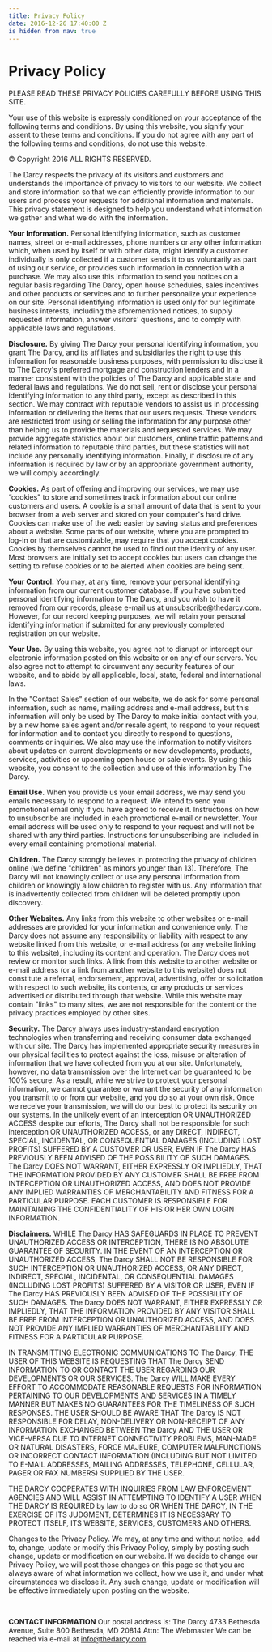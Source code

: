 ```yaml
---
title: Privacy Policy
date: 2016-12-26 17:40:00 Z
is hidden from nav: true
---
```


# Privacy Policy

PLEASE READ THESE PRIVACY POLICIES CAREFULLY BEFORE USING THIS SITE.

Your use of this website is expressly conditioned on your acceptance of the following terms and conditions. By using this website, you signify your assent to these terms and conditions. If you do not agree with any part of the following terms and conditions, do not use this website.

© Copyright 2016
ALL RIGHTS RESERVED.

The Darcy respects the privacy of its visitors and customers and understands the importance of privacy to visitors to our website. We collect and store information so that we can efficiently provide information to our users and process your requests for additional information and materials. This privacy statement is designed to help you understand what information we gather and what we do with the information.

**Your Information.** Personal identifying information, such as customer names, street or e-mail addresses, phone numbers or any other information which, when used by itself or with other data, might identify a customer individually is only collected if a customer sends it to us voluntarily as part of using our service, or provides such information in connection with a purchase. We may also use this information to send you notices on a regular basis regarding The Darcy, open house schedules, sales incentives and other products or services and to further personalize your experience on our site. Personal identifying information is used only for our legitimate business interests, including the aforementioned notices, to supply requested information, answer visitors' questions, and to comply with applicable laws and regulations.

**Disclosure.** By giving The Darcy your personal identifying information, you grant The Darcy, and its affiliates and subsidiaries the right to use this information for reasonable business purposes, with permission to disclose it to The Darcy's preferred mortgage and construction lenders and in a manner consistent with the policies of The Darcy and applicable state and federal laws and regulations. We do not sell, rent or disclose your personal identifying information to any third party, except as described in this section. We may contract with reputable vendors to assist us in processing information or delivering the items that our users requests. These vendors are restricted from using or selling the information for any purpose other than helping us to provide the materials and requested services. We may provide aggregate statistics about our customers, online traffic patterns and related information to reputable third parties, but these statistics will not include any personally identifying information. Finally, if disclosure of any information is required by law or by an appropriate government authority, we will comply accordingly.

**Cookies.** As part of offering and improving our services, we may use “cookies" to store and sometimes track information about our online customers and users. A cookie is a small amount of data that is sent to your browser from a web server and stored on your computer's hard drive. Cookies can make use of the web easier by saving status and preferences about a website. Some parts of our website, where you are prompted to log-in or that are customizable, may require that you accept cookies. Cookies by themselves cannot be used to find out the identity of any user. Most browsers are initially set to accept cookies but users can change the setting to refuse cookies or to be alerted when cookies are being sent.

**Your Control.** You may, at any time, remove your personal identifying information from our current customer database. If you have submitted personal identifying information to The Darcy, and you wish to have it removed from our records, please e-mail us at unsubscribe@thedarcy.com. However, for our record keeping purposes, we will retain your personal identifying information if submitted for any previously completed registration on our website.

**Your Use.** By using this website, you agree not to disrupt or intercept our electronic information posted on this website or on any of our servers. You also agree not to attempt to circumvent any security features of our website, and to abide by all applicable, local, state, federal and international laws.

In the "Contact Sales" section of our website, we do ask for some personal information, such as name, mailing address and e-mail address, but this information will only be used by The Darcy to make initial contact with you, by a new home sales agent and/or resale agent, to respond to your request for information and to contact you directly to respond to questions, comments or inquiries. We also may use the information to notify visitors about updates on current developments or new developments, products, services, activities or upcoming open house or sale events. By using this website, you consent to the collection and use of this information by The Darcy.

**Email Use.** When you provide us your email address, we may send you emails necessary to respond to a request. We intend to send you promotional email only if you have agreed to receive it. Instructions on how to unsubscribe are included in each promotional e-mail or newsletter. Your email address will be used only to respond to your request and will not be shared with any third parties. Instructions for unsubscribing are included in every email containing promotional material.

**Children.** The Darcy strongly believes in protecting the privacy of children online (we define "children" as minors younger than 13). Therefore, The Darcy will not knowingly collect or use any personal information from children or knowingly allow children to register with us. Any information that is inadvertently collected from children will be deleted promptly upon discovery.

**Other Websites.** Any links from this website to other websites or e-mail addresses are provided for your information and convenience only. The Darcy does not assume any responsibility or liability with respect to any website linked from this website, or e-mail address (or any website linking to this website), including its content and operation. The Darcy does not review or monitor such links. A link from this website to another website or e-mail address (or a link from another website to this website) does not constitute a referral, endorsement, approval, advertising, offer or solicitation with respect to such website, its contents, or any products or services advertised or distributed through that website. While this website may contain "links" to many sites, we are not responsible for the content or the privacy practices employed by other sites.

**Security.** The Darcy always uses industry-standard encryption technologies when transferring and receiving consumer data exchanged with our site. The Darcy has implemented appropriate security measures in our physical facilities to protect against the loss, misuse or alteration of information that we have collected from you at our site. Unfortunately, however, no data transmission over the Internet can be guaranteed to be 100% secure. As a result, while we strive to protect your personal information, we cannot guarantee or warrant the security of any information you transmit to or from our website, and you do so at your own risk. Once we receive your transmission, we will do our best to protect its security on our systems. In the unlikely event of an interception OR UNAUTHORIZED ACCESS despite our efforts, The Darcy shall not be responsible for such interception OR UNAUTHORIZED ACCESS, or any DIRECT, INDIRECT, SPECIAL, INCIDENTAL, OR CONSEQUENTIAL DAMAGES (INCLUDING LOST PROFITS) SUFFERED BY A CUSTOMER OR USER, EVEN IF The Darcy HAS PREVIOUSLY BEEN ADVISED OF THE POSSIBILITY OF SUCH DAMAGES. The Darcy DOES NOT WARRANT, EITHER EXPRESSLY OR IMPLIEDLY, THAT THE INFORMATION PROVIDED BY ANY CUSTOMER SHALL BE FREE FROM INTERCEPTION OR UNAUTHORIZED ACCESS, AND DOES NOT PROVIDE ANY IMPLIED WARRANTIES OF MERCHANTABILITY AND FITNESS FOR A PARTICULAR PURPOSE. EACH CUSTOMER IS RESPONSIBLE FOR MAINTAINING THE CONFIDENTIALITY OF HIS OR HER OWN LOGIN INFORMATION.

**Disclaimers.** WHILE The Darcy HAS SAFEGUARDS IN PLACE TO PREVENT UNAUTHORIZED ACCESS OR INTERCEPTION, THERE IS NO ABSOLUTE GUARANTEE OF SECURITY. IN THE EVENT OF AN INTERCEPTION OR UNAUTHORIZED ACCESS, The Darcy SHALL NOT BE RESPONSIBLE FOR SUCH INTERCEPTION OR UNAUTHORIZED ACCESS, OR ANY DIRECT, INDIRECT, SPECIAL, INCIDENTAL, OR CONSEQUENTIAL DAMAGES (INCLUDING LOST PROFITS) SUFFERED BY A VISITOR OR USER, EVEN IF The Darcy HAS PREVIOUSLY BEEN ADVISED OF THE POSSIBILITY OF SUCH DAMAGES. The Darcy DOES NOT WARRANT, EITHER EXPRESSLY OR IMPLIEDLY, THAT THE INFORMATION PROVIDED BY ANY VISITOR SHALL BE FREE FROM INTERCEPTION OR UNAUTHORIZED ACCESS, AND DOES NOT PROVIDE ANY IMPLIED WARRANTIES OF MERCHANTABILITY AND FITNESS FOR A PARTICULAR PURPOSE.

IN TRANSMITTING ELECTRONIC COMMUNICATIONS TO The Darcy, THE USER OF THIS WEBSITE IS REQUESTING THAT The Darcy SEND INFORMATION TO OR CONTACT THE USER REGARDING OUR DEVELOPMENTS OR OUR SERVICES. The Darcy WILL MAKE EVERY EFFORT TO ACCOMMODATE REASONABLE REQUESTS FOR INFORMATION PERTAINING TO OUR DEVELOPMENTS AND SERVICES IN A TIMELY MANNER BUT MAKES NO GUARANTEES FOR THE TIMELINESS OF SUCH RESPONSES. THE USER SHOULD BE AWARE THAT The Darcy IS NOT RESPONSIBLE FOR DELAY, NON-DELIVERY OR NON-RECEIPT OF ANY INFORMATION EXCHANGED BETWEEN The Darcy AND THE USER OR VICE-VERSA DUE TO INTERNET CONNECTIVITY PROBLEMS, MAN-MADE OR NATURAL DISASTERS, FORCE MAJEURE, COMPUTER MALFUNCTIONS OR INCORRECT CONTACT INFORMATION (INCLUDING BUT NOT LIMITED TO E-MAIL ADDRESSES, MAILING ADDRESSES, TELEPHONE, CELLULAR, PAGER OR FAX NUMBERS) SUPPLIED BY THE USER.

THE DARCY COOPERATES WITH INQUIRIES FROM LAW ENFORCEMENT AGENCIES AND WILL ASSIST IN ATTEMPTING TO IDENTIFY A USER WHEN THE DARCY IS REQUIRED by law to do so OR WHEN THE DARCY, IN THE EXERCISE OF ITS JUDGMENT, DETERMINES IT IS NECESSARY TO PROTECT ITSELF, ITS WEBSITE, SERVICES, CUSTOMERS AND OTHERS.

Changes to the Privacy Policy. We may, at any time and without notice, add to, change, update or modify this Privacy Policy, simply by posting such change, update or modification on our website. If we decide to change our Privacy Policy, we will post those changes on this page so that you are always aware of what information we collect, how we use it, and under what circumstances we disclose it. Any such change, update or modification will be effective immediately upon posting on the website.

‍

**CONTACT INFORMATION**
Our postal address is: The Darcy 4733 Bethesda Avenue, Suite 800 Bethesda, MD 20814
Attn: The Webmaster We can be reached via e-mail at info@thedarcy.com.